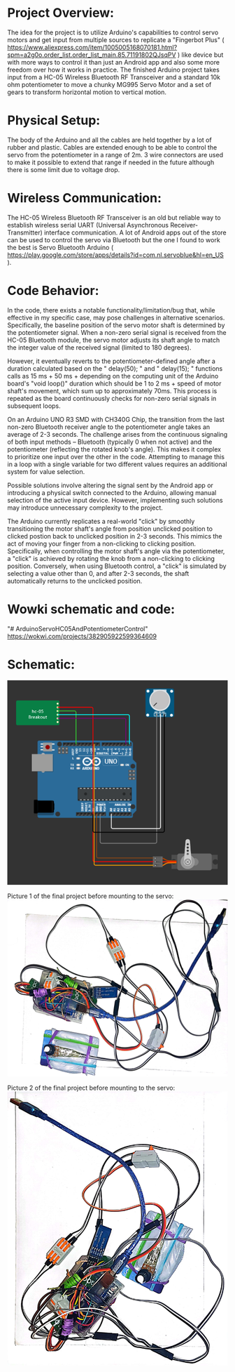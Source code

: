 # Project Overview:
The idea for the project is to utilize Arduino's capabilities to control servo motors and get input from multiple sources to replicate a "Fingerbot Plus" ( https://www.aliexpress.com/item/1005005168070181.html?spm=a2g0o.order_list.order_list_main.85.71191802QJsqPV ) like device but with more ways to control it than just an Android app and also some more freedom over how it works in practice. The finished Arduino project takes input from a HC-05 Wireless Bluetooth RF Transceiver and a standard 10k ohm potentiometer to move a chunky MG995 Servo Motor and a set of gears to transform horizontal motion to vertical motion. 

# Physical Setup:
The body of the Arduino and all the cables are held together by a lot of rubber and plastic. Cables are extended enough to be able to control the servo from the potentiometer in a range of 2m. 3 wire connectors are used to make it possible to extend that range if needed in the future although there is some limit due to voltage drop. 

# Wireless Communication:
The HC-05 Wireless Bluetooth RF Transceiver is an old but reliable way to establish wireless serial UART (Universal Asynchronous Receiver-Transmitter) interface communication. A lot of Android apps out of the store can be used to control the servo via Bluetooth but the one I found to work the best is Servo Bluetooth Arduino ( https://play.google.com/store/apps/details?id=com.nl.servoblue&hl=en_US ).

# Code Behavior:
In the code, there exists a notable functionality/limitation/bug that, while effective in my specific case, may pose challenges in alternative scenarios. Specifically, the baseline position of the servo motor shaft is determined by the potentiometer signal. When a non-zero serial signal is received from the HC-05 Bluetooth module, the servo motor adjusts its shaft angle to match the integer value of the received signal (limited to 180 degrees). 

However, it eventually reverts to the potentiometer-defined angle after a duration calculated based on the " delay(50); " and " delay(15); " functions calls as 15 ms + 50 ms + depending on the computing unit of the Arduino board's "void loop()" duration which should be 1 to 2 ms + speed of motor shaft's movement, which sum up to approximately 70ms. This process is repeated as the board continuously checks for non-zero serial signals in subsequent loops.

On an Arduino UNO R3 SMD with CH340G Chip, the transition from the last non-zero Bluetooth receiver angle to the potentiometer angle takes an average of 2-3 seconds. The challenge arises from the continuous signaling of both input methods – Bluetooth (typically 0 when not active) and the potentiometer (reflecting the rotated knob's angle). This makes it complex to prioritize one input over the other in the code. Attempting to manage this in a loop with a single variable for two different values requires an additional system for value selection.

Possible solutions involve altering the signal sent by the Android app or introducing a physical switch connected to the Arduino, allowing manual selection of the active input device. However, implementing such solutions may introduce unnecessary complexity to the project.

The Arduino currently replicates a real-world "click" by smoothly transitioning the motor shaft's angle from position unclicked position to clicked postion back to unclicked position in 2-3 seconds. This mimics the act of moving your finger from a non-clicking to clicking position. Specifically, when controlling the motor shaft's angle via the potentiometer, a "click" is achieved by rotating the knob from a non-clicking to clicking position. Conversely, when using Bluetooth control, a "click" is simulated by selecting a value other than 0, and after 2-3 seconds, the shaft automatically returns to the unclicked position.

# Wowki schematic and code:
"# ArduinoServoHC05AndPotentiometerControl" 
https://wokwi.com/projects/382905922599364609

# Schematic:
![alt text](https://raw.githubusercontent.com/Dian-Yordanov/ArduinoServoHC05AndPotentiometerControl/main/pics/schematic.png?raw=true)

Picture 1 of the final project before mounting to the servo:
![alt text](https://raw.githubusercontent.com/Dian-Yordanov/ArduinoServoHC05AndPotentiometerControl/main/pics/12-03-2023%2017.15_1.jpg?raw=true)

Picture 2 of the final project before mounting to the servo:
![alt text](https://raw.githubusercontent.com/Dian-Yordanov/ArduinoServoHC05AndPotentiometerControl/main/pics/12-03-2023%2017.15_2.jpg?raw=true)